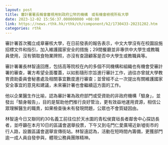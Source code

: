 ```yaml
---
layout: post
title: 審計署署長稱會審視用到政府公帑的機構　或有機會檢視所有大學
date: 2023-12-02 15:56:37.000000000 +08:00
link: https://news.rthk.hk/rthk/ch/component/k2/1730433-20231202.htm
categories: rthk
---
```


審計署首次獨立成章審核大學，在日前發表的報告表示，中文大學沒有在校園設施招標文件和指引，加入維護國家安全的措施；29間餐廳並非專供中大學生或教職員使用，沒有領取食物業牌照，亦沒有查證顧客是否中大學生或教職員等。

審計署署長林智遠回應，包括高等院校在內的多個不同機構和組織也有機會受審計署的審查，署方希望全面覆蓋，以如影隨形宗旨進行審計工作，過往亦曾就大學教育資助委員會秘書處及相關事宜數度進行審查；並曾經不止一次提出有關維護國家安全事宜的意見和建議，未來審計署也會繼續這方面的工作。

他以企業醫生作比喻，認為審計署為政府部門或受資助的非政府機構「驗身」，並發出「驗身報告」，目的是幫助他們推行良好管治，更有效益地運用資源，相信公眾理解醫生的職責，如果檢查後未有發現問題，公眾也不會質疑因由。

林智遠今日又聯同約30名義工前往位於天水圍的青松侯寶垣長者鄰舍中心探訪長者，並呼籲在本月10日的區議會選舉投票，下午又到屯門仁愛廣場近新墟街市的行人路，設置區議會選舉宣傳街站。林智遠認為，活動在短時間內籌備，更獲部門逾一成人員自發參與，體現公務員團隊精神。
